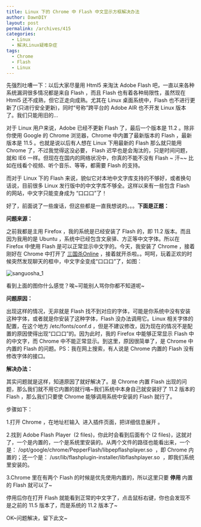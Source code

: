 ```yaml
---
title: Linux 下的 Chrome 中 Flash 中文显示方框解决办法
author: DawnDIY
layout: post
permalink: /archives/415
categories:
  - Linux
  - 解决Linux疑难杂症
tags:
  - Chrome
  - Flash
  - Linux
---
```


先强烈吐嘈一下：以后大家尽量用 Html5 来淘汰 Adobe Flash 吧，一直以来各种系统漏洞很多情况都是来自 Flash ，而且 Flash 也有着各种局限性，虽然现在 Html5 还不成熟，但它正走向成熟。尤其在 Linux 桌面系统中，Flash 也不进行更新了(只进行安全更新)，同时“号称”跨平台的 Adobe AIR 也不开发 Linux 版本了。我们只能用旧的…

对于 Linux 用户来说，Adobe 已经不更新 Flash 了，最后一个版本是 11.2 。除非你使用 Google 的 Chrome 浏览器，Chrome 中内置了最新版本的 Flash ，最新版本是 11.5 。也就是说以后有人想在 Linux 下用最新的 Flash 那么就只能用 Chrome 了，不过我觉得这没必要， Flash 迟早也是会淘汰的，只是时间问题，就和 IE6 一样。但现在在国内的网络状况中，你真的不能不没有 Flash ~ 汗~~ 比如在线看个视频、听个音乐、等等，都需要 Flash 的支持。

而对于 Linux 下的 Flash 来说，貌似它对本地中文字库支持的不够好，或者换句话说，目前很多 Linux 发行版中的中文字库不够全。这样以来有一些包含 Flash 的网站，中文字只能变身成为 “口口口”了！

好了，前面说了一些废话，但这些都是一直我想说的。。。**下面是正题：**

**问题来源：**

之前我都是主用 Firefox ，我的系统是已经安装了 Flash 的，即 11.2 版本。而且因为我用的是 Ubuntu ，系统中已经包含文泉驿、方正等中文字体。所以在 Firefox 中使用 Flash 是可以正常显示中文字的。今天，我安装了 Chrome ，接着刚好在 Chrome 中打开了 [三国杀Online][1] ，接着就开杀啦。。呵呵，玩着正欢的时候突然发现聊天的框中，中文字全变成“口口口”了，如图：

 [1]: http://web.sanguosha.com "三国杀Online"

![][2]

 [2]: http://i.imgur.com/f96FE.png "sanguosha_1"

看到上面的图你什么感觉？唉~可能别人骂你你都不知道呢~

**问题原因：**



出现这样的情况，无非就是 Flash 找不到对应的字体，可能是你系统中没有安装这种字体，或者就是你安装了这种字体，Flash 没办法调用它。Linux 相关字体的配置，在这个地方 /etc/fonts/conf.d ，但是不建议修改，因为现在的情况不是配置的原因使得出现“口口口”的。因为此时，我的 Firefox 中能够正常显示 Flash 中的中文字，而 Chrome 中不能正常显示。到这里，原因很简单了，是 Chrome 中内置的 Flash 的问题。PS：我在网上搜索，有人说是 Chrome 内置的 Flash 没有修改字体的接口。

**解决办法：**

其实问题就是这样，知道原因了就好解决了。是 Chrome 内置 Flash 出现的问题，那么我们就不用它内置的就行咯~我们系统中本身自己就安装好了 11.2 版本的 Flash ，那么我们只要使 Chrome 能够调用系统中安装的 Flash 就行了。

步骤如下：

1.打开 Chrome ，在地址栏输入  进入插件页面，把详细信息展开 。

2.找到 Adobe Flash Player  (2 files)，你此时会看到后面有个 (2 files)，这就对了，一个是内置的，一个是系统里安装的。从两个文件的路径也能看出来，一个是： /opt/google/chrome/PepperFlash/libpepflashplayer.so  ，即 Chrome 内置的；还一个是： /usr/lib/flashplugin-installer/libflashplayer.so  ，即我们系统里安装的。

3.Chrome 里在有两个 Flash 的时候是优先使用内置的，所以这里只要 **停用** 内置的 Flash 就可以了~

停用后你在打开 Flash 就能看到正常的中文字了，点击鼠标右键，你也会发现不是之前的 11.5 版本了，而是系统的 11.2 版本了~

OK~问题解决，留下此文~

 

 

 
